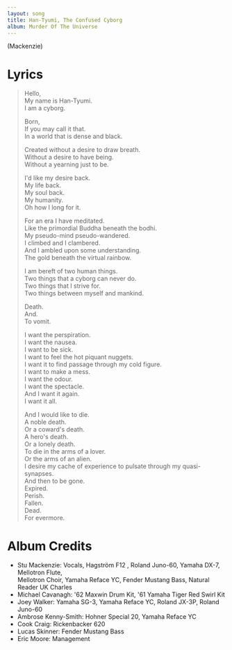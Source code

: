 ```yaml
---
layout: song
title: Han-Tyumi, The Confused Cyborg
album: Murder Of The Universe
---
```


(Mackenzie)

# Lyrics

> Hello,  
> My name is Han-Tyumi.  
> I am a cyborg.  
>  
> Born,  
> If you may call it that.  
> In a world that is dense and black.  
>  
> Created without a desire to draw breath.  
> Without a desire to have being.  
> Without a yearning just to be.  
>  
> I'd like my desire back.  
> My life back.  
> My soul back.  
> My humanity.  
> Oh how I long for it.  
>  
> For an era I have meditated.  
> Like the primordial Buddha beneath the bodhi.  
> My pseudo-mind pseudo-wandered.  
> I climbed and I clambered.  
> And I ambled upon some understanding.  
> The gold beneath the virtual rainbow.  
>  
> I am bereft of two human things.  
> Two things that a cyborg can never do.  
> Two things that I strive for.  
> Two things between myself and mankind.  
>  
> Death.  
> And.  
> To vomit.  
>  
> I want the perspiration.  
> I want the nausea.  
> I want to be sick.  
> I want to feel the hot piquant nuggets.  
> I want it to find passage through my cold figure.  
> I want to make a mess.  
> I want the odour.  
> I want the spectacle.  
> And I want it again.  
> I want it all.  
>  
> And I would like to die.  
> A noble death.  
> Or a coward's death.  
> A hero's death.  
> Or a lonely death.  
> To die in the arms of a lover.  
> Or the arms of an alien.  
> I desire my cache of experience to pulsate through my quasi-synapses.  
> And then to be gone.  
> Expired.  
> Perish.  
> Fallen.  
> Dead.  
> For evermore.  

# Album Credits

* Stu Mackenzie: Vocals, Hagström F12 , Roland Juno-60, Yamaha DX-7, Mellotron Flute,  
Mellotron Choir, Yamaha Reface YC, Fender Mustang Bass, Natural Reader UK Charles
* Michael Cavanagh: '62 Maxwin Drum Kit, '61 Yamaha Tiger Red Swirl Kit
* Joey Walker: Yamaha SG-3, Yamaha Reface YC, Roland JX-3P, Roland Juno-60
* Ambrose Kenny-Smith: Hohner Special 20, Yamaha Reface YC
* Cook Craig: Rickenbacker 620
* Lucas Skinner: Fender Mustang Bass
* Eric Moore: Management
